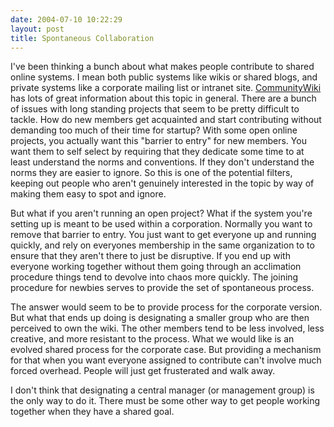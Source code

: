 ```yaml
---
date: 2004-07-10 10:22:29
layout: post
title: Spontaneous Collaboration
---
```


I've been thinking a bunch about what makes people contribute to shared online systems. I mean both public systems like wikis or shared blogs, and private systems like a corporate mailing list or intranet site. [CommunityWiki](http://www.communitywiki.org) has lots of great information about this topic in general. There are a bunch of issues with long standing projects that seem to be pretty difficult to tackle. How do new members get acquainted and start contributing without demanding too much of their time for startup? With some open online projects, you actually want this "barrier to entry" for new members. You want them to self select by requiring that they dedicate some time to at least understand the norms and conventions. If they don't understand the norms they are easier to ignore. So this is one of the potential filters, keeping out people who aren't genuinely interested in the topic by way of making them easy to spot and ignore.

But what if you aren't running an open project? What if the system you're setting up is meant to be used within a corporation. Normally you want to remove that barrier to entry. You just want to get everyone up and running quickly, and rely on everyones membership in the same organization to to ensure that they aren't there to just be disruptive. If you end up with everyone working together without them going through an acclimation procedure things tend to devolve into chaos more quickly. The joining procedure for newbies serves to provide the set of spontaneous process.

The answer would seem to be to provide process for the corporate version. But what that ends up doing is designating a smaller group who are then perceived to own the wiki. The other members tend to be less involved, less creative, and more resistant to the process. What we would like is an evolved shared process for the corporate case. But providing a mechanism for that when you want everyone assigned to contribute can't involve much forced overhead. People will just get frusterated and walk away.

I don't think that designating a central manager (or management group) is the only way to do it. There must be some other way to get people working together when they have a shared goal.
